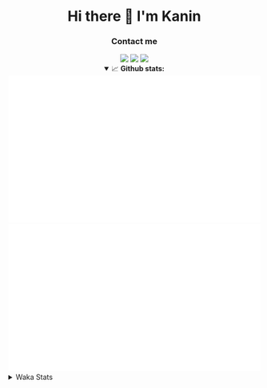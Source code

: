 <div align="center">
 <h1>Hi there 👋 I'm Kanin</h1>
 <h3>Contact me</h3>
 <a href="mailto:im@kanin.dev"><img src="https://img.shields.io/badge/gmail-%23D14836.svg?&style=for-the-badge&logo=gmail&logoColor=white"/></a>
 <a href="https://twitter.com/KaninTwt"><img src="https://img.shields.io/badge/twitter-%231DA1F2.svg?&style=for-the-badge&logo=twitter&logoColor=white"/></a>
 <a href="https://www.linkedin.com/in/KaninDev"><img src="https://img.shields.io/badge/linkedin-%230077B5.svg?&style=for-the-badge&logo=linkedin&logoColor=white"/></a>
<details open>
  <summary>📈 <b>Github stats:</b></summary>
  <img src="https://github.com/Kanin/Kanin/blob/master/scripts/GitHubStats/generated/overview.svg"/>
  <img src="https://github.com/Kanin/Kanin/blob/master/scripts/GitHubStats/generated/languages.svg"/>
</details>
</div>

<details>
 <summary>Waka Stats</summary>

<!--START_SECTION:waka-->
![Code Time](http://img.shields.io/badge/Code%20Time-2%2C260%20hrs%2025%20mins-blue)

![Profile Views](http://img.shields.io/badge/Profile%20Views-0-blue)

![Lines of code](https://img.shields.io/badge/From%20Hello%20World%20I%27ve%20Written-585.6%20thousand%20lines%20of%20code-blue)

**🐱 My GitHub Data** 

> 📦 106.0 kB Used in GitHub's Storage 
 > 
> 🏆 20 Contributions in the Year 2024
 > 
> 🚫 Not Opted to Hire
 > 
> 📜 24 Public Repositories 
 > 
> 🔑 13 Private Repositories 
 > 
**I'm an Early 🐤** 

```text
🌞 Morning                2335 commits        ██████░░░░░░░░░░░░░░░░░░░   25.94 % 
🌆 Daytime                2744 commits        ████████░░░░░░░░░░░░░░░░░   30.48 % 
🌃 Evening                2595 commits        ███████░░░░░░░░░░░░░░░░░░   28.83 % 
🌙 Night                  1328 commits        ████░░░░░░░░░░░░░░░░░░░░░   14.75 % 
```
📅 **I'm Most Productive on Monday** 

```text
Monday                   1743 commits        █████░░░░░░░░░░░░░░░░░░░░   19.36 % 
Tuesday                  1268 commits        ████░░░░░░░░░░░░░░░░░░░░░   14.09 % 
Wednesday                862 commits         ██░░░░░░░░░░░░░░░░░░░░░░░   09.58 % 
Thursday                 1370 commits        ████░░░░░░░░░░░░░░░░░░░░░   15.22 % 
Friday                   1512 commits        ████░░░░░░░░░░░░░░░░░░░░░   16.80 % 
Saturday                 889 commits         ██░░░░░░░░░░░░░░░░░░░░░░░   09.88 % 
Sunday                   1358 commits        ████░░░░░░░░░░░░░░░░░░░░░   15.09 % 
```


📊 **This Week I Spent My Time On** 

```text
🕑︎ Time Zone: America/New_York

💬 Programming Languages: 
HTML                     14 hrs 11 mins      ███████████████░░░░░░░░░░   59.16 % 
Python                   5 hrs 38 mins       ██████░░░░░░░░░░░░░░░░░░░   23.52 % 
XML                      1 hr 36 mins        ██░░░░░░░░░░░░░░░░░░░░░░░   06.73 % 
Git Config               58 mins             █░░░░░░░░░░░░░░░░░░░░░░░░   04.07 % 
JavaScript               49 mins             █░░░░░░░░░░░░░░░░░░░░░░░░   03.46 % 

🔥 Editors: 
VS Code                  23 hrs 23 mins      ████████████████████████░   97.51 % 
PyCharm                  35 mins             █░░░░░░░░░░░░░░░░░░░░░░░░   02.49 % 

🐱‍💻 Projects: 
APIServer                23 hrs 23 mins      ████████████████████████░   97.51 % 
NailaSite                35 mins             █░░░░░░░░░░░░░░░░░░░░░░░░   02.49 % 

💻 Operating System: 
Windows                  23 hrs 59 mins      █████████████████████████   100.00 % 
```

**I Mostly Code in Python** 

```text
Python                   30 repos            ████████████████░░░░░░░░░   65.22 % 
Java                     4 repos             ██░░░░░░░░░░░░░░░░░░░░░░░   08.70 % 
TypeScript               2 repos             █░░░░░░░░░░░░░░░░░░░░░░░░   04.35 % 
HTML                     2 repos             █░░░░░░░░░░░░░░░░░░░░░░░░   04.35 % 
CSS                      1 repo              █░░░░░░░░░░░░░░░░░░░░░░░░   02.17 % 
```



**Timeline**

![Lines of Code chart](https://raw.githubusercontent.com/Kanin/Kanin/master/assets/bar_graph.png)


 Last Updated on 21/01/2024 07:03:49 UTC
<!--END_SECTION:waka-->
</details>
